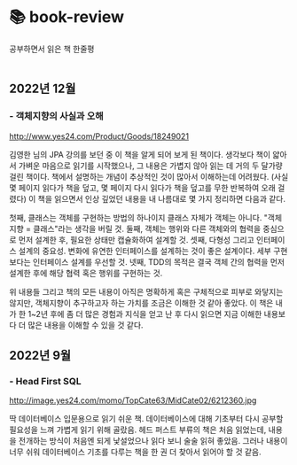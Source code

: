 # 📚 book-review
공부하면서 읽은 책 한줄평
<br>
<br>

## 2022년 12월
### - 객체지향의 사실과 오해
http://www.yes24.com/Product/Goods/18249021

김영한 님의 JPA 강의를 보던 중 이 책을 알게 되어 보게 된 책이다. 생각보다 책이 얇아서 가벼운 마음으로 읽기를 시작했으나, 그 내용은 가볍지 않아 읽는 데 거의 두 달가량 걸린 책이다. 책에서 설명하는 개념이 추상적인 것이 많아서 이해하는데 어려웠다. (사실 몇 페이지 읽다가 책을 덮고, 몇 페이지 다시 읽다가 책을 덮고를 무한 반복하여 오래 걸렸다) 이 책을 읽으면서 인상 깊었던 내용을 내 나름대로 몇 가지 정리하면 다음과 같다.

첫째, 클래스는 객체를 구현하는 방법의 하나이지 클래스 자체가 객체는 아니다. "객체지향 = 클래스"라는 생각을 버릴 것.
둘째, 객체는 행위와 다른 객체와의 협력을 중심으로 먼저 설계한 후, 필요한 상태만 캡슐화하여 설계할 것.
셋째, 다형성 그리고 인터페이스 설계의 중요성. 변화에 유연한 인터페이스를 설계하는 것이 좋은 설계이다. 세부 구현보다는 인터페이스 설계를 우선할 것.
넷째, TDD의 목적은 결국 객체 간의 협력을 먼저 설계한 후에 해당 협력 혹은 행위를 구현하는 것.

위 내용들 그리고 책의 모든 내용이 아직은 명확하게 혹은 구체적으로 피부로 와닿지는 않지만, 객체지향이 추구하고자 하는 가치를 조금은 이해한 것 같아 좋았다.
이 책은 내가 한 1~2년 후에 좀 더 많은 경험과 지식을 얻고 난 후 다시 읽으면 지금 이해한 내용보다 더 많은 내용을 이해할 수 있을 것 같다.

## 2022년 9월
### - Head First SQL
http://image.yes24.com/momo/TopCate63/MidCate02/6212360.jpg

딱 데이터베이스 입문용으로 읽기 쉬운 책. 데이터베이스에 대해 기초부터 다시 공부할 필요성을 느껴 가볍게 읽기 위해 골랐음.
헤드 퍼스트 부류의 책은 처음 읽었는데, 내용을 전개하는 방식이 처음엔 되게 낯설었으나 읽다 보니 술술 읽혀 좋았음. 그러나 내용이 너무 쉬워 데이터베이스 기초를 다루는 책을 한 권 더 찾아서 읽어야 할 것 같음.
